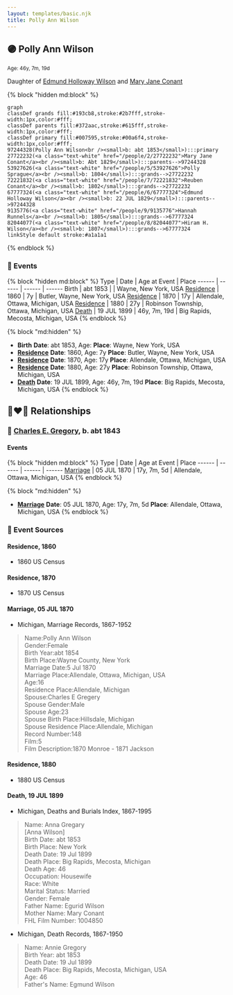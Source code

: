 ```yaml
---
layout: templates/basic.njk
title: Polly Ann Wilson
---
```

## 🟣 Polly Ann Wilson
<small>Age: 46y, 7m, 19d</small>

Daughter of [Edmund Holloway Wilson](/people/6/67777324) and [Mary Jane Conant](/people/2/27722232)

{% block "hidden md:block" %}
```mermaid
graph
classDef grands fill:#193cb8,stroke:#2b7fff,stroke-width:1px,color:#fff;
classDef parents fill:#372aac,stroke:#615fff,stroke-width:1px,color:#fff;
classDef primary fill:#007595,stroke:#00a6f4,stroke-width:1px,color:#fff;
97244328(Polly Ann Wilson<br /><small>b: abt 1853</small>):::primary
27722232(<a class="text-white" href="/people/2/27722232">Mary Jane Conant</a><br /><small>b: Abt 1829</small>):::parents-->97244328
53927626(<a class="text-white" href="/people/5/53927626">Polly Sprague</a><br /><small>b: 1804</small>):::grands-->27722232
72221832(<a class="text-white" href="/people/7/72221832">Reuben Conant</a><br /><small>b: 1802</small>):::grands-->27722232
67777324(<a class="text-white" href="/people/6/67777324">Edmund Holloway Wilson</a><br /><small>b: 22 JUL 1829</small>):::parents-->97244328
9135776(<a class="text-white" href="/people/9/9135776">Hannah Runnels</a><br /><small>b: 1805</small>):::grands-->67777324
82044077(<a class="text-white" href="/people/8/82044077">Hiram H. Wilson</a><br /><small>b: 1807</small>):::grands-->67777324
linkStyle default stroke:#a1a1a1
```
{% endblock %}

### 📆 Events

{% block "hidden md:block" %}
Type | Date | Age at Event | Place
------ | ------ | ------ | ------
Birth | abt 1853 |  | Wayne, New York, USA
[Residence](#event-event-0) | 1860 | 7y | Butler, Wayne, New York, USA
[Residence](#event-event-1) | 1870 | 17y | Allendale, Ottawa, Michigan, USA
[Residence](#event-event-2) | 1880 | 27y | Robinson Township, Ottawa, Michigan, USA
[Death](#event-event-6) | 19 JUL 1899 | 46y, 7m, 19d | Big Rapids, Mecosta, Michigan, USA
{% endblock %}

{% block "md:hidden" %}
- **Birth**
**Date**: abt 1853, Age:
**Place**: Wayne, New York, USA
- **[Residence](#event-event-0)**
**Date**: 1860, Age: 7y
**Place**: Butler, Wayne, New York, USA
- **[Residence](#event-event-1)**
**Date**: 1870, Age: 17y
**Place**: Allendale, Ottawa, Michigan, USA
- **[Residence](#event-event-2)**
**Date**: 1880, Age: 27y
**Place**: Robinson Township, Ottawa, Michigan, USA
- **[Death](#event-event-6)**
**Date**: 19 JUL 1899, Age: 46y, 7m, 19d
**Place**: Big Rapids, Mecosta, Michigan, USA
{% endblock %}

## 👩‍❤️‍👨 Relationships

### 🔵 [Charles E. Gregory](/people/9/98443628), b. abt 1843

#### Events

{% block "hidden md:block" %}
Type | Date | Age at Event | Place
------ | ------ | ------ | ------
[Marriage](#event-family-0-event-0) | 05 JUL 1870 | 17y, 7m, 5d | Allendale, Ottawa, Michigan, USA
{% endblock %}

{% block "md:hidden" %}
- **[Marriage](#event-family-0-event-0)**
**Date**: 05 JUL 1870, Age: 17y, 7m, 5d
**Place**: Allendale, Ottawa, Michigan, USA
{% endblock %}

### 📰 Event Sources

#### <a id="event-event-0"></a> Residence, 1860
* 1860 US Census

#### <a id="event-event-1"></a> Residence, 1870
* 1870 US Census

#### <a id="event-family-0-event-0"></a> Marriage, 05 JUL 1870
* Michigan, Marriage Records, 1867-1952
>   
  > Name:Polly Ann Wilson  
  > Gender:Female  
  > Birth Year:abt 1854  
  > Birth Place:Wayne County, New York  
  > Marriage Date:5 Jul 1870  
  > Marriage Place:Allendale, Ottawa, Michigan, USA  
  > Age:16  
  > Residence Place:Allendale, Michigan  
  > Spouse:Charles E Gregery  
  > Spouse Gender:Male  
  > Spouse Age:23  
  > Spouse Birth Place:Hillsdale, Michigan  
  > Spouse Residence Place:Allendale, Michigan  
  > Record Number:148  
  > Film:5  
  > Film Description:1870 Monroe - 1871 Jackson

#### <a id="event-event-2"></a> Residence, 1880
* 1880 US Census

#### <a id="event-event-6"></a> Death, 19 JUL 1899
* Michigan, Deaths and Burials Index, 1867-1995
>   
  > Name: Anna Gregary  
  > [Anna Wilson]  
  > Birth Date: abt 1853  
  > Birth Place: New York  
  > Death Date: 19 Jul 1899  
  > Death Place: Big Rapids, Mecosta, Michigan  
  > Death Age: 46  
  > Occupation: Housewife  
  > Race: White  
  > Marital Status: Married  
  > Gender: Female  
  > Father Name: Egurid Wilson  
  > Mother Name: Mary Conant  
  > FHL Film Number: 1004850
* Michigan, Death Records, 1867-1950
>   
  > Name: Annie Gregory  
  > Birth Year: abt 1853  
  > Death Date: 19 Jul 1899  
  > Death Place: Big Rapids, Mecosta, Michigan, USA  
  > Age: 46  
  > Father's Name: Egmund Wilson